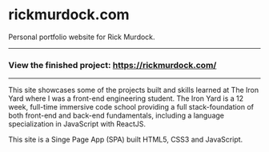 # rickmurdock.com

Personal portfolio website for Rick Murdock.

---

### View the finished project: https://rickmurdock.com/

---

This site showcases some of the projects built and skills learned at The Iron Yard where I was a front-end engineering student. The Iron Yard is a 12 week, full-time immersive code school providing a full stack-foundation of both front-end and back-end fundamentals, including a language specialization in JavaScript with ReactJS.

This site is a Singe Page App (SPA) built HTML5, CSS3 and JavaScript.
